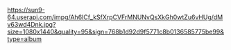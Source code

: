 https://sun9-64.userapi.com/impg/Ah6ICf_kSfXrpCVFrMNUNvQsXkGh0wtZu6vHUg/dMv63wd4Dnk.jpg?size=1080x1440&quality=95&sign=768b1d92d9f5771c8b0136585775be99&type=album